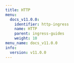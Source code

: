 ```yaml
---
title: HTTP
menu:
  docs_v11.0.0:
    identifier: http-ingress
    name: HTTP
    parent: ingress-guides
    weight: 10
menu_name: docs_v11.0.0
info:
  version: v11.0.0
---
```


